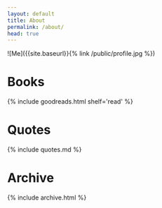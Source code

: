 ```yaml
---
layout: default
title: About
permalink: /about/
head: true
---
```


![Me]({{site.baseurl}}{% link /public/profile.jpg %})

# Books

{% include goodreads.html shelf='read' %}

# Quotes

{% include quotes.md %}

# Archive

{% include archive.html %}